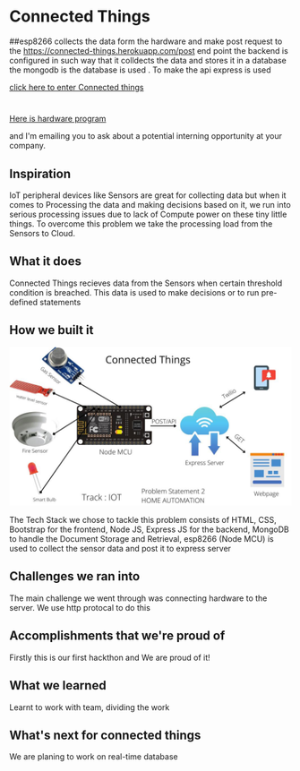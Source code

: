 # Connected Things
##esp8266 collects the data form the hardware and make post request to the https://connected-things.herokuapp.com/post end point the backend is configured in such way that it colldects the data and stores it in a database the mongodb is the database is used . To make the api express is used 

[click here to enter Connected things](https://connected-things.herokuapp.com/)
#
[Here is hardware program ](https://github.com/chethancm2001/postdata)

and I'm emailing you to ask about a potential interning opportunity at your company.

## Inspiration
IoT peripheral devices like Sensors are great for collecting data but when it comes to Processing the data and making decisions based on it, we run into serious processing issues due to lack of Compute power on these tiny little things. To overcome this problem we take the processing load from the Sensors to Cloud.

## What it does
Connected Things recieves data from the Sensors when certain threshold condition is breached. This data is used to make decisions or to run pre-defined statements 

## How we built it
![Image](resources/flow.jpeg)

The Tech Stack we chose to tackle this problem consists of HTML, CSS, Bootstrap for the frontend, Node JS, Express JS for the backend, MongoDB to handle the Document Storage and Retrieval, esp8266 (Node MCU) is used to collect the sensor data and post it to express server

## Challenges we ran into
The main challenge we went through was connecting hardware to the server. We use http protocal to do this 

## Accomplishments that we're proud of 
Firstly this is our first hackthon and We are proud of it!

## What we learned
Learnt to work with team, dividing the work 

## What's next for connected things
We are planing to work on real-time database 
